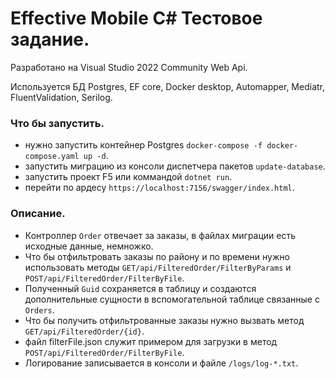 # Effective Mobile C# Тестовое задание.

Разработано на Visual Studio 2022 Community Web Api.

Используется БД Postgres, EF core, Docker desktop, Automapper, Mediatr, FluentValidation, Serilog.

### Что бы запустить.
- нужно запустить контейнер Postgres `docker-compose -f docker-compose.yaml up -d`.
- запустить миграцию из консоли диспетчера пакетов `update-database`.
- запустить проект F5 или коммандой `dotnet run`.
- перейти по ардесу `https://localhost:7156/swagger/index.html`.

### Описание.
- Контроллер `Order` отвечает за заказы, в файлах миграции есть исходные данные, немножко.
- Что бы отфильтровать заказы по району и по времени нужно использовать методы `GET/api/FilteredOrder/FilterByParams` и `POST/api/FilteredOrder/FilterByFile`.
- Полученный `Guid` сохраняется в таблицу и создаются дополнительные сущности в вспомогательной таблице связанные с `Orders`.
- Что бы получить отфильтрованные заказы нужно вызвать метод `GET/api/FilteredOrder/{id}`.
- файл filterFile.json служит примером для загрузки в метод `POST/api/FilteredOrder/FilterByFile`.
- Логирование записывается в консоли и файле `/logs/log-*.txt`.
